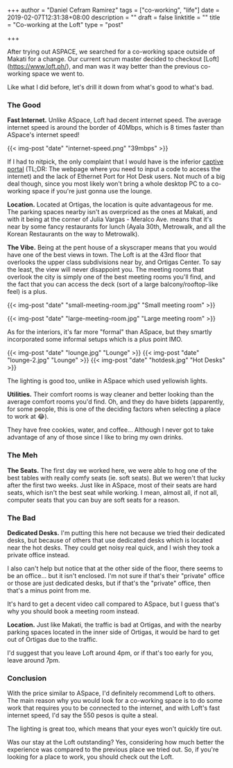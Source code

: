 +++
author = "Daniel Cefram Ramirez"
tags = ["co-working", "life"]
date = 2019-02-07T12:31:38+08:00
description = ""
draft = false
linktitle = ""
title = "Co-working at the Loft"
type = "post"

+++

After trying out ASPACE, we searched for a co-working space outside of Makati for a change. Our current scrum master decided to checkout [Loft] (https://www.loft.ph/), and man was it way better than the previous co-working space we went to.

Like what I did before, let's drill it down from what's good to what's bad.

### The Good

**Fast Internet.** Unlike ASpace, Loft had decent internet speed. The average internet speed is around the border of 40Mbps, which is 8 times faster than ASpace's internet speed! 

{{< img-post "date" "internet-speed.png" "39mbps" >}}

If I had to nitpick, the only complaint that I would have is the inferior [captive portal](https://en.wikipedia.org/wiki/Captive_portal) (TL;DR: The webpage where you need to input a code to access the internet) and the lack of Ethernet Port for Hot Desk users. Not much of a big deal though, since you most likely won't bring a whole desktop PC to a co-working space if you're just gonna use the lounge.

**Location.** Located at Ortigas, the location is quite advantageous for me. The parking spaces nearby isn't as overpriced as the ones at Makati, and with it being at the corner of Julia Vargas - Meralco Ave. means that it's near by some fancy restaurants for lunch (Ayala 30th, Metrowalk, and all the Korean Restaurants on the way to Metrowalk).

**The Vibe.** Being at the pent house of a skyscraper means that you would have one of the best views in town. The Loft is at the 43rd floor that overlooks the upper class subdivisions near by, and Ortigas Center. To say the least, the view will never disappoint you. The meeting rooms that overlook the city is simply one of the best meeting rooms you'll find, and the fact that you can access the deck (sort of a large balcony/rooftop-like feel) is a plus.

{{< img-post "date" "small-meeting-room.jpg" "Small meeting room" >}}

{{< img-post "date" "large-meeting-room.jpg" "Large meeting room" >}}

As for the interiors, it's far more "formal" than ASpace, but they smartly incorporated some informal setups which is a plus point IMO.

{{< img-post "date" "lounge.jpg" "Lounge" >}}
{{< img-post "date" "lounge-2.jpg" "Lounge" >}}
{{< img-post "date" "hotdesk.jpg" "Hot Desks" >}}

The lighting is good too, unlike in ASpace which used yellowish lights.

**Utilities.** Their comfort rooms is way cleaner and better looking than the average comfort rooms you'd find. Oh, and they do have bidets (apparently, for some people, this is one of the deciding factors when selecting a place to work at :joy:).

They have free cookies, water, and coffee... Although I never got to take advantage of any of those since I like to bring my own drinks.

### The Meh

**The Seats.** The first day we worked here, we were able to hog one of the best tables with really comfy seats (ie. soft seats). But we weren't that lucky after the first two weeks. Just like in ASpace, most of their seats are hard seats, which isn't the best seat while working. I mean, almost all, if not all, computer seats that you can buy are soft seats for a reason.

### The Bad

**Dedicated Desks.** I'm putting this here not because we tried their dedicated desks, but because of others that use dedicated desks which is located near the hot desks. They could get noisy real quick, and I wish they took a private office instead. 

I also can't help but notice that at the other side of the floor, there seems to be an office... but it isn't enclosed. I'm not sure if that's their "private" office or those are just dedicated desks, but if that's the "private" office, then that's a minus point from me.

It's hard to get a decent video call compared to ASpace, but I guess that's why you should book a meeting room instead.

**Location.** Just like Makati, the traffic is bad at Ortigas, and with the nearby parking spaces located in the inner side of Ortigas, it would be hard to get out of Ortigas due to the traffic.

I'd suggest that you leave Loft around 4pm, or if that's too early for you, leave around 7pm.

### Conclusion

With the price similar to ASpace, I'd definitely recommend Loft to others. The main reason why you would look for a co-working space is to do some work that requires you to be connected to the internet, and with Loft's fast internet speed, I'd say the 550 pesos is quite a steal.

The lighting is great too, which means that your eyes won't quickly tire out.

Was our stay at the Loft outstanding? Yes, considering how much better the experience was compared to the previous place we tried out. So, if you're looking for a place to work, you should check out the Loft.